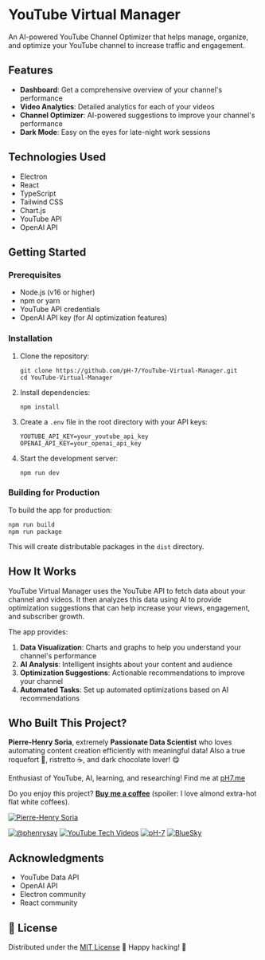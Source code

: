 # YouTube Virtual Manager

An AI-powered YouTube Channel Optimizer that helps manage, organize, and optimize your YouTube channel to increase traffic and engagement.

## Features

- **Dashboard**: Get a comprehensive overview of your channel's performance
- **Video Analytics**: Detailed analytics for each of your videos
- **Channel Optimizer**: AI-powered suggestions to improve your channel's performance
- **Dark Mode**: Easy on the eyes for late-night work sessions

## Technologies Used

- Electron
- React
- TypeScript
- Tailwind CSS
- Chart.js
- YouTube API
- OpenAI API

## Getting Started

### Prerequisites

- Node.js (v16 or higher)
- npm or yarn
- YouTube API credentials
- OpenAI API key (for AI optimization features)

### Installation

1. Clone the repository:
   ```
   git clone https://github.com/pH-7/YouTube-Virtual-Manager.git
   cd YouTube-Virtual-Manager
   ```

2. Install dependencies:
   ```
   npm install
   ```

3. Create a `.env` file in the root directory with your API keys:
   ```
   YOUTUBE_API_KEY=your_youtube_api_key
   OPENAI_API_KEY=your_openai_api_key
   ```

4. Start the development server:
   ```
   npm run dev
   ```

### Building for Production

To build the app for production:

```
npm run build
npm run package
```

This will create distributable packages in the `dist` directory.

## How It Works

YouTube Virtual Manager uses the YouTube API to fetch data about your channel and videos. It then analyzes this data using AI to provide optimization suggestions that can help increase your views, engagement, and subscriber growth.

The app provides:

1. **Data Visualization**: Charts and graphs to help you understand your channel's performance
2. **AI Analysis**: Intelligent insights about your content and audience
3. **Optimization Suggestions**: Actionable recommendations to improve your channel
4. **Automated Tasks**: Set up automated optimizations based on AI recommendations


## Who Built This Project?

**Pierre-Henry Soria**, extremely **Passionate Data Scientist** who loves automating content creation efficiently with meaningful data! Also a true roquefort 🧀, ristretto ☕️, and dark chocolate lover! 😋

Enthusiast of YouTube, AI, learning, and researching! Find me at [pH7.me](https://ph7.me)

Do you enjoy this project? **[Buy me a coffee](https://ko-fi.com/phenry)** (spoiler: I love almond extra-hot flat white coffees).

[![Pierre-Henry Soria](https://s.gravatar.com/avatar/a210fe61253c43c869d71eaed0e90149?s=200)](https://ph7.me "Pierre-Henry Soria's personal website")

[![@phenrysay][x-icon]](https://x.com/phenrysay "Follow Me on X") [![YouTube Tech Videos][youtube-icon]](https://www.youtube.com/@pH7Programming "My YouTube Tech Channel") [![pH-7][github-icon]](https://github.com/pH-7 "Follow Me on GitHub") [![BlueSky][bsky-icon]](https://bsky.app/profile/ph7.me "Follow Me on BlueSky")


## Acknowledgments

- YouTube Data API
- OpenAI API
- Electron community
- React community


## 📄 License

Distributed under the [MIT License](LICENSE.md) 🎉 Happy hacking! 🤠


<!-- GitHub's Markdown reference links -->
[x-icon]: https://img.shields.io/badge/x-000000?style=for-the-badge&logo=x
[bsky-icon]: https://img.shields.io/badge/BlueSky-00A8E8?style=for-the-badge&logo=bluesky&logoColor=white
[youtube-icon]: https://img.shields.io/badge/YouTube-FF0000?style=for-the-badge&logo=youtube&logoColor=white
[github-icon]: https://img.shields.io/badge/GitHub-100000?style=for-the-badge&logo=github&logoColor=white
